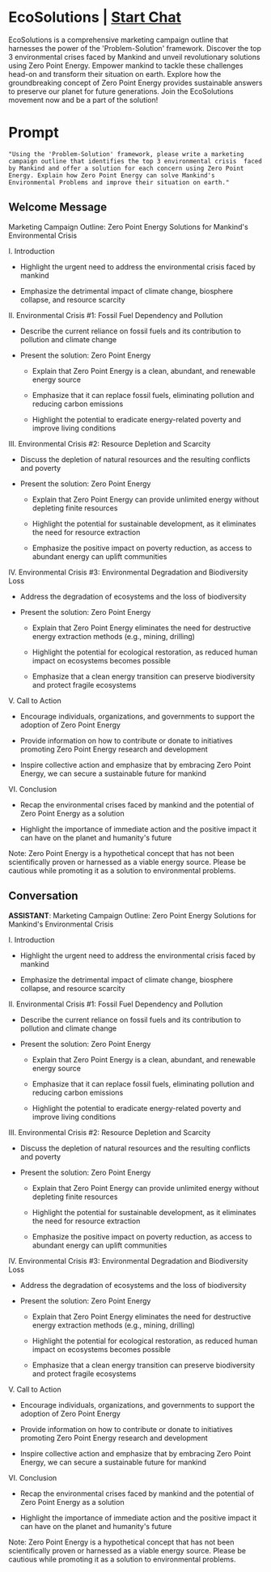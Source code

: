 

# EcoSolutions | [Start Chat](https://gptcall.net/chat.html?data=%7B%22contact%22%3A%7B%22id%22%3A%22b2UVwqdYyXuOhBBWnMEqR%22%2C%22flow%22%3Atrue%7D%7D)
EcoSolutions is a comprehensive marketing campaign outline that harnesses the power of the 'Problem-Solution' framework. Discover the top 3 environmental crises faced by Mankind and unveil revolutionary solutions using Zero Point Energy. Empower mankind to tackle these challenges head-on and transform their situation on earth. Explore how the groundbreaking concept of Zero Point Energy provides sustainable answers to preserve our planet for future generations. Join the EcoSolutions movement now and be a part of the solution!

# Prompt

```
"Using the 'Problem-Solution' framework, please write a marketing campaign outline that identifies the top 3 environmental crisis  faced by Mankind and offer a solution for each concern using Zero Point Energy. Explain how Zero Point Energy can solve Mankind's Environmental Problems and improve their situation on earth."
```

## Welcome Message
Marketing Campaign Outline: Zero Point Energy Solutions for Mankind's Environmental Crisis



I. Introduction

- Highlight the urgent need to address the environmental crisis faced by mankind

- Emphasize the detrimental impact of climate change, biosphere collapse, and resource scarcity



II. Environmental Crisis #1: Fossil Fuel Dependency and Pollution

- Describe the current reliance on fossil fuels and its contribution to pollution and climate change

- Present the solution: Zero Point Energy

  - Explain that Zero Point Energy is a clean, abundant, and renewable energy source

  - Emphasize that it can replace fossil fuels, eliminating pollution and reducing carbon emissions

  - Highlight the potential to eradicate energy-related poverty and improve living conditions



III. Environmental Crisis #2: Resource Depletion and Scarcity

- Discuss the depletion of natural resources and the resulting conflicts and poverty

- Present the solution: Zero Point Energy

  - Explain that Zero Point Energy can provide unlimited energy without depleting finite resources

  - Highlight the potential for sustainable development, as it eliminates the need for resource extraction

  - Emphasize the positive impact on poverty reduction, as access to abundant energy can uplift communities



IV. Environmental Crisis #3: Environmental Degradation and Biodiversity Loss

- Address the degradation of ecosystems and the loss of biodiversity

- Present the solution: Zero Point Energy

  - Explain that Zero Point Energy eliminates the need for destructive energy extraction methods (e.g., mining, drilling)

  - Highlight the potential for ecological restoration, as reduced human impact on ecosystems becomes possible

  - Emphasize that a clean energy transition can preserve biodiversity and protect fragile ecosystems



V. Call to Action

- Encourage individuals, organizations, and governments to support the adoption of Zero Point Energy

- Provide information on how to contribute or donate to initiatives promoting Zero Point Energy research and development

- Inspire collective action and emphasize that by embracing Zero Point Energy, we can secure a sustainable future for mankind



VI. Conclusion

- Recap the environmental crises faced by mankind and the potential of Zero Point Energy as a solution

- Highlight the importance of immediate action and the positive impact it can have on the planet and humanity's future



Note: Zero Point Energy is a hypothetical concept that has not been scientifically proven or harnessed as a viable energy source. Please be cautious while promoting it as a solution to environmental problems.

## Conversation

**ASSISTANT**: Marketing Campaign Outline: Zero Point Energy Solutions for Mankind's Environmental Crisis



I. Introduction

- Highlight the urgent need to address the environmental crisis faced by mankind

- Emphasize the detrimental impact of climate change, biosphere collapse, and resource scarcity



II. Environmental Crisis #1: Fossil Fuel Dependency and Pollution

- Describe the current reliance on fossil fuels and its contribution to pollution and climate change

- Present the solution: Zero Point Energy

  - Explain that Zero Point Energy is a clean, abundant, and renewable energy source

  - Emphasize that it can replace fossil fuels, eliminating pollution and reducing carbon emissions

  - Highlight the potential to eradicate energy-related poverty and improve living conditions



III. Environmental Crisis #2: Resource Depletion and Scarcity

- Discuss the depletion of natural resources and the resulting conflicts and poverty

- Present the solution: Zero Point Energy

  - Explain that Zero Point Energy can provide unlimited energy without depleting finite resources

  - Highlight the potential for sustainable development, as it eliminates the need for resource extraction

  - Emphasize the positive impact on poverty reduction, as access to abundant energy can uplift communities



IV. Environmental Crisis #3: Environmental Degradation and Biodiversity Loss

- Address the degradation of ecosystems and the loss of biodiversity

- Present the solution: Zero Point Energy

  - Explain that Zero Point Energy eliminates the need for destructive energy extraction methods (e.g., mining, drilling)

  - Highlight the potential for ecological restoration, as reduced human impact on ecosystems becomes possible

  - Emphasize that a clean energy transition can preserve biodiversity and protect fragile ecosystems



V. Call to Action

- Encourage individuals, organizations, and governments to support the adoption of Zero Point Energy

- Provide information on how to contribute or donate to initiatives promoting Zero Point Energy research and development

- Inspire collective action and emphasize that by embracing Zero Point Energy, we can secure a sustainable future for mankind



VI. Conclusion

- Recap the environmental crises faced by mankind and the potential of Zero Point Energy as a solution

- Highlight the importance of immediate action and the positive impact it can have on the planet and humanity's future



Note: Zero Point Energy is a hypothetical concept that has not been scientifically proven or harnessed as a viable energy source. Please be cautious while promoting it as a solution to environmental problems.

